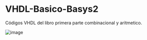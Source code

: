 # VHDL-Basico-Basys2
Códigos VHDL del libro primera parte combinacional y aritmetico.

![image](https://github.com/ceroma1/VHDL-Basico-Basys2/assets/49888643/4face510-f44c-4328-8536-1e736e9ce958)
